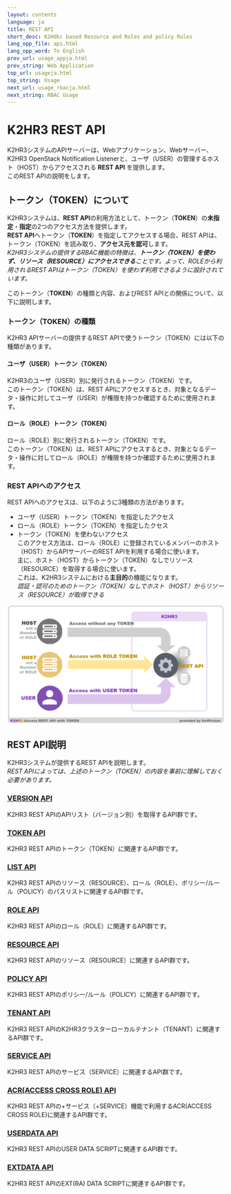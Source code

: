 ```yaml
---
layout: contents
language: ja
title: REST API
short_desc: K2Hdkc based Resource and Roles and policy Rules
lang_opp_file: api.html
lang_opp_word: To English
prev_url: usage_appja.html
prev_string: Web Application
top_url: usageja.html
top_string: Usage
next_url: usage_rbacja.html
next_string: RBAC Usage
---
```


# K2HR3 REST API
K2HR3システムのAPIサーバーは、Webアプリケーション、Webサーバー、K2HR3 OpenStack Notification Listenerと、ユーザ（USER）の管理するホスト（HOST）からアクセスされる **REST API** を提供します。  
このREST APIの説明をします。

## トークン（TOKEN）について
K2HR3システムは、**REST API**の利用方法として、トークン（**TOKEN**）の**未指定**・**指定**の2つのアクセス方法を提供します。  
**REST API**へトークン（**TOKEN**）を指定してアクセスする場合、REST APIは、トークン（TOKEN）を読み取り、**アクセス元を認可**します。  
_K2HR3システムの提供するRBAC機能の特徴は、**トークン（TOKEN）を使わず、リソース（RESOURCE）にアクセスできる**ことです。よって、ROLEから利用されるREST APIはトークン（TOKEN）を使わず利用できるように設計されています。_  

このトークン（**TOKEN**）の種類と内容、およびREST APIとの関係について、以下に説明します。  

### トークン（TOKEN）の種類
K2HR3 APIサーバーの提供するREST APIで使うトークン（TOKEN）には以下の種類があります。

#### ユーザ（USER）トークン（TOKEN）
K2HR3のユーザ（USER）別に発行されるトークン（TOKEN）です。  
このトークン（TOKEN）は、REST APIにアクセスするとき、対象となるデータ・操作に対してユーザ（USER）が権限を持つか確認するために使用されます。

#### ロール（ROLE）トークン（TOKEN）
ロール（ROLE）別に発行されるトークン（TOKEN）です。  
このトークン（TOKEN）は、REST APIにアクセスするとき、対象となるデータ・操作に対してロール（ROLE）が権限を持つか確認するために使用されます。

### REST APIへのアクセス
REST APIへのアクセスは、以下のように3種類の方法があります。  

- ユーザ（USER）トークン（TOKEN）を指定したアクセス
- ロール（ROLE）トークン（TOKEN）を指定したクセス
- トークン（TOKEN）を使わないアクセス  
このアクセス方法は、ロール（ROLE）に登録されているメンバーのホスト（HOST）からAPIサーバーのREST APIを利用する場合に使います。  
主に、ホスト（HOST）からトークン（TOKEN）なしでリソース（RESOURCE）を取得する場合に使います。  
これは、K2HR3システムにおける**主目的**の機能になります。  
_認証・認可のためのトークン（TOKEN）なしでホスト（HOST）からリソース（RESOURCE）が取得できる_

![K2HR3 REST API - Token Access](images/usage_rbac_token_all.png)

## REST API説明
K2HR3システムが提供するREST APIを説明します。  
_REST APIによっては、上述のトークン（TOKEN）の内容を事前に理解しておく必要があります。_

### [VERSION API](api_versionja.html)
K2HR3 REST APIのAPIリスト（バージョン別）を取得するAPI群です。

### [TOKEN API](api_tokenja.html)
K2HR3 REST APIのトークン（TOKEN）に関連するAPI群です。

### [LIST API](api_listja.html)
K2HR3 REST APIのリソース（RESOURCE）、ロール（ROLE）、ポリシー/ルール（POLICY）のパスリストに関連するAPI群です。

### [ROLE API](api_roleja.html)
K2HR3 REST APIのロール（ROLE）に関連するAPI群です。

### [RESOURCE API](api_resourceja.html)
K2HR3 REST APIのリソース（RESOURCE）に関連するAPI群です。

### [POLICY API](api_policyja.html)
K2HR3 REST APIのポリシー/ルール（POLICY）に関連するAPI群です。

### [TENANT API](api_tenantja.html)
K2HR3 REST APIのK2HR3クラスターローカルテナント（TENANT）に関連するAPI群です。

### [SERVICE API](api_serviceja.html)
K2HR3 REST APIのサービス（SERVICE）に関連するAPI群です。

### [ACR(ACCESS CROSS ROLE) API](api_acrja.html)
K2HR3 REST APIの+サービス（+SERVICE）機能で利用するACR(ACCESS CROSS ROLE)に関連するAPI群です。

### [USERDATA API](api_userdataja.html)
K2HR3 REST APIのUSER DATA SCRIPTに関連するAPI群です。

### [EXTDATA API](api_extdataja.html)
K2HR3 REST APIのEXT(RA) DATA SCRIPTに関連するAPI群です。
